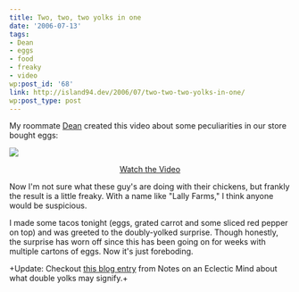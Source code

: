 ```yaml
---
title: Two, two, two yolks in one
date: '2006-07-13'
tags:
- Dean
- eggs
- food
- freaky
- video
wp:post_id: '68'
link: http://island94.dev/2006/07/two-two-two-yolks-in-one/
wp:post_type: post
---
```


My roommate <a href="http://notthemessiah.net">Dean</a> created this video about some peculiarities in our store bought eggs:

<a href="http://blip.tv/file/get/Deaner-2xYolk193.mp4?source=3"><img border="0" src="http://blip.tv/uploadedFiles/Deaner-SixEggsXTwoYolksTwelveYolks959.jpg" class="centered" /></a>
<br />
	<div style="text-align:center"><a href="http://blip.tv/file/get/Deaner-2xYolk193.mp4?source=3" >Watch the Video</a></div>


Now I'm not sure what these guy's are doing with their chickens, but frankly the result is a little freaky.  With a name like "Lally Farms," I think anyone would be suspicious.

I made some tacos tonight (eggs, grated carrot and some sliced red pepper on top) and was greeted to the doubly-yolked surprise.  Though honestly, the surprise has worn off since this has been going on for weeks with multiple cartons of eggs.  Now it's just foreboding.

+Update: Checkout <a href="http://www.ranablog.com/archives/000331.php">this blog entry</a> from Notes on an Eclectic Mind about what double yolks may signify.+

<!--break-->
	       
	
